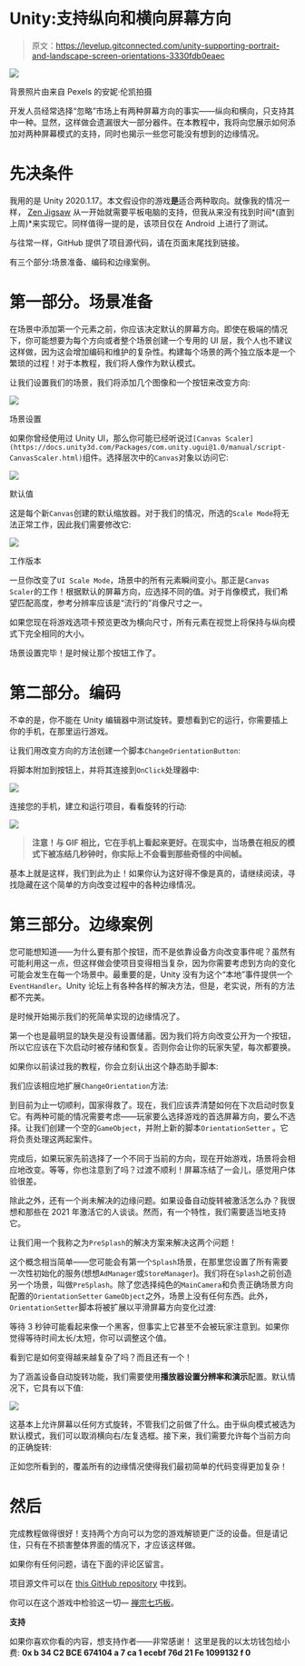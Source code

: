 # Unity:支持纵向和横向屏幕方向

> 原文：<https://levelup.gitconnected.com/unity-supporting-portrait-and-landscape-screen-orientations-3330fdb0eaec>

![](img/9b39332fd8a4c96b15655ef57545fa5b.png)

背景照片由来自 Pexels 的安妮·伦凯拍摄

开发人员经常选择“忽略”市场上有两种屏幕方向的事实——纵向和横向，只支持其中一种。显然，这样做会遗漏很大一部分器件。在本教程中，我将向您展示如何添加对两种屏幕模式的支持，同时也揭示一些您可能没有想到的边缘情况。

# 先决条件

我用的是 Unity 2020.1.17。本文假设你的游戏**是**适合两种取向。就像我的情况一样， [Zen Jigsaw](https://play.google.com/store/apps/details?id=pro.pudding.zen) 从一开始就需要平板电脑的支持，但我从来没有找到时间*(直到上周)*来实现它。同样值得一提的是，该项目仅在 Android 上进行了测试。

与往常一样，GitHub 提供了项目源代码，请在页面末尾找到链接。

有三个部分:场景准备、编码和边缘案例。

# 第一部分。场景准备

在场景中添加第一个元素之前，你应该决定默认的屏幕方向。即使在极端的情况下，你可能想要为每个方向或者整个场景创建一个专用的 UI 层，我个人也不建议这样做，因为这会增加编码和维护的复杂性。构建每个场景的两个独立版本是一个繁琐的过程！对于本教程，我们将人像作为默认模式。

让我们设置我们的场景，我们将添加几个图像和一个按钮来改变方向:

![](img/2c9952fe6db8e3f7c25d6683f5e314d6.png)

场景设置

如果你曾经使用过 Unity UI，那么你可能已经听说过`[Canvas Scaler](https://docs.unity3d.com/Packages/com.unity.ugui@1.0/manual/script-CanvasScaler.html)`组件。选择层次中的`Canvas`对象以访问它:

![](img/367aaf5a398aec116417efc065b0e0aa.png)

默认值

这是每个新`Canvas`创建的默认缩放器。对于我们的情况，所选的`Scale Mode`将无法正常工作，因此我们需要修改它:

![](img/d60876e0147a0ce4c3fe5e9ba0752915.png)

工作版本

一旦你改变了`UI Scale Mode`，场景中的所有元素瞬间变小。那正是`Canvas Scaler`的工作！根据默认的屏幕方向，应选择不同的值。对于肖像模式，我们希望匹配高度，参考分辨率应该是“流行的”肖像尺寸之一。

如果您现在将游戏选项卡预览更改为横向尺寸，所有元素在视觉上将保持与纵向模式下完全相同的大小。

场景设置完毕！是时候让那个按钮工作了。

# 第二部分。编码

不幸的是，你不能在 Unity 编辑器中测试旋转。要想看到它的运行，你需要插上你的手机，在那里运行游戏。

让我们用改变方向的方法创建一个脚本`ChangeOrientationButton`:

将脚本附加到按钮上，并将其连接到`OnClick`处理器中:

![](img/9050d8b22038843f3da48fbda4e8dd9e.png)

连接您的手机，建立和运行项目，看看旋转的行动:

![](img/09b16d9d96a895ddfe559373f82272a0.png)

> **注意！与 GIF 相比，它在手机上看起来更好。在现实中，当场景在相反的模式下被冻结几秒钟时，你实际上不会看到那些奇怪的中间帧。**

基本上就是这样，我们到此为止！如果你认为这好得不像是真的，请继续阅读，寻找隐藏在这个简单的方向改变过程中的各种边缘情况。

# 第三部分。边缘案例

您可能想知道——为什么要有那个按钮，而不是依靠设备方向改变事件呢？虽然有可能利用这一点，但这样做会使项目变得相当复杂，因为你需要考虑到方向的变化可能会发生在每一个场景中。最重要的是，Unity 没有为这个“本地”事件提供一个`EventHandler`。Unity 论坛上有各种各样的解决方法，但是，老实说，所有的方法都不完美。

是时候开始揭示我们的死简单实现的边缘情况了。

第一个也是最明显的缺失是没有设置储蓄。因为我们将方向改变公开为一个按钮，所以它应该在下次启动时被存储和恢复。否则你会让你的玩家失望，每次都要换。

如果你以前读过我的教程，你会立刻认出这个静态助手脚本:

我们应该相应地扩展`ChangeOrientation`方法:

到目前为止一切顺利，国家得救了。现在，我们应该弄清楚如何在下次启动时恢复它。有两种可能的情况需要考虑——玩家要么选择游戏的首选屏幕方向，要么不选择。让我们创建一个空的`GameObject`，并附上新的脚本`OrientationSetter` 。它将负责处理这两起案件。

完成后，如果玩家先前选择了一个不同于当前的方向，现在开始游戏，场景将会相应地改变。等等，你也注意到了吗？过渡不顺利！屏幕冻结了一会儿，感觉用户体验很差。

除此之外，还有一个尚未解决的边缘问题。如果设备自动旋转被激活怎么办？我很想和那些在 2021 年激活它的人谈谈。然而，有一个特性，我们需要适当地支持它。

让我们用一个我称之为`PreSplash`的解决方案来解决这两个问题！

这个概念相当简单——您可能会有第一个`Splash`场景，在那里您设置了所有需要一次性初始化的服务(想想`AdManager`或`StoreManager`)。我们将在`Splash`之前创造另一个场景，叫做`PreSplash`。除了您选择纯色的`MainCamera`和负责正确场景方向配置的`OrientationSetter` `GameObject`之外，场景上没有任何东西。此外，`OrientationSetter`脚本将被扩展以平滑屏幕方向变化过渡:

等待 3 秒钟可能看起来像一个黑客，但事实上它甚至不会被玩家注意到。如果你觉得等待时间太长/太短，你可以调整这个值。

看到它是如何变得越来越复杂了吗？而且还有一个！

为了涵盖设备自动旋转功能，我们需要使用**播放器设置分辨率和演示**配置。默认情况下，它具有以下值:

![](img/111f394675582694dc29d486190317da.png)

这基本上允许屏幕以任何方式旋转，不管我们之前做了什么。由于纵向模式被选为默认模式，我们可以取消横向右/左复选框。接下来，我们需要允许每个当前方向的正确旋转:

正如您所看到的，覆盖所有的边缘情况使得我们最初简单的代码变得更加复杂！

# 然后

完成教程做得很好！支持两个方向可以为您的游戏解锁更广泛的设备。但是请记住，只有在不损害整体界面的情况下，才应该这样做。

如果你有任何问题，请在下面的评论区留言。

项目源文件可以在 [this GitHub repository](https://github.com/Enigo/UnityBothOrientations) 中找到。

你可以在这个游戏中检验这一切— [禅宗七巧板](https://play.google.com/store/apps/details?id=pro.pudding.zen)。

**支持**

如果你喜欢你看的内容，想支持作者——非常感谢！
这里是我的以太坊钱包给小费:
**0x b 34 C2 BCE 674104 a 7 ca 1 ecebf 76d 21 Fe 1099132 f 0**